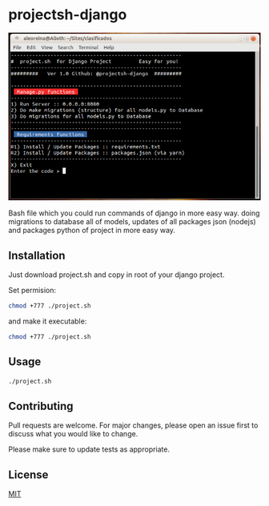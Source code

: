 # projectsh-django
<p align="center">
<img src="https://github.com/aleoreina/projectsh-django/blob/master/screenshots/screen_1.png" />
</p>

Bash file which you could run commands of django in more easy way. doing migrations to database all of models, updates of all packages json (nodejs) and packages python of project in more easy way.

## Installation

Just download project.sh and copy in root of your django project.

Set permision:
```bash
chmod +777 ./project.sh
```
and make it executable:
```bash
chmod +777 ./project.sh
```


## Usage

```bash
./project.sh
```

## Contributing
Pull requests are welcome. For major changes, please open an issue first to discuss what you would like to change.

Please make sure to update tests as appropriate.

## License
[MIT](https://choosealicense.com/licenses/mit/)
